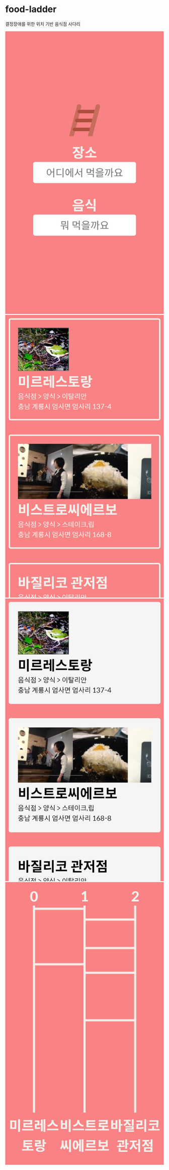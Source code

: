 # food-ladder
결정장애를 위한 위치 기반 음식점 사다리

![](./static/127.0.0.1_5000_(iPhone%206_7_8)%20(1).png)
![](./static/127.0.0.1_5000_(iPhone%206_7_8)%20(2).png)
![](./static/127.0.0.1_5000_(iPhone%206_7_8)%20(3).png)
![](./static/127.0.0.1_5000_(iPhone%206_7_8)%20(4).png)
